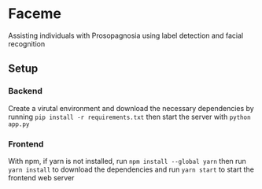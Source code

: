 # Faceme
Assisting individuals with Prosopagnosia using label detection and facial recognition
## Setup
### Backend
Create a virutal environment and download the necessary dependencies
by running ```pip install -r requirements.txt``` then start the server with ```python app.py```
### Frontend
With npm, if yarn is not installed, run ```npm install --global yarn``` 
then run ```yarn install``` to download the dependencies and run ```yarn start``` to start the frontend web server
